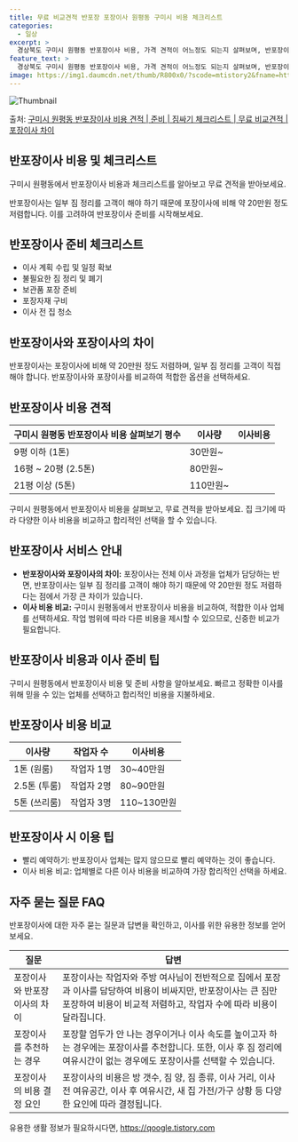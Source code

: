 ```yaml
---
title: 무료 비교견적 반포장 포장이사 원평동 구미시 비용 체크리스트
categories:
  - 일상
excerpt: >
  경상북도 구미시 원평동 반포장이사 비용, 가격 견적이 어느정도 되는지 살펴보며, 반포장이사를 준비함에 있어 짐싸기 준비 체크리스트가 무엇인지 보겠습니다. 마지막으로 포장이사와 차이점을 통해 무료 비교견적으로 어떤 것이 더 합리적인 선택인지 공유 드립니다.구미시 원평동 포장이사 견적 샘플 보기 👈 클릭구미시 원평동 포장이사 가격 살펴보기 👈 클릭구미시 원평동 반포장이사 평균 이사 비용평수구미시 원평동 평균 이사 비용원룸 이사9평 이하 (1톤)30만원~투룸/쓰리룸 이사16평 ~ 20평 (2.5톤)80만원~쓰리룸 이사21평 (5톤) ~110만원~우리집 무료 이사견적 받기 👈 클릭포장 이사와 반포장 이사의 가장 큰 차이점은?포장 이사는 전체 이사 과정을 업체가 담당하는 반면, 반포장 이사는 일부 짐 정리를..
feature_text: >
  경상북도 구미시 원평동 반포장이사 비용, 가격 견적이 어느정도 되는지 살펴보며, 반포장이사를 준비함에 있어 짐싸기 준비 체크리스트가 무엇인지 보겠습니다. 마지막으로 포장이사와 차이점을 통해 무료 비교견적으로 어떤 것이 더 합리적인 선택인지 공유 드립니다.구미시 원평동 포장이사 견적 샘플 보기 👈 클릭구미시 원평동 포장이사 가격 살펴보기 👈 클릭구미시 원평동 반포장이사 평균 이사 비용평수구미시 원평동 평균 이사 비용원룸 이사9평 이하 (1톤)30만원~투룸/쓰리룸 이사16평 ~ 20평 (2.5톤)80만원~쓰리룸 이사21평 (5톤) ~110만원~우리집 무료 이사견적 받기 👈 클릭포장 이사와 반포장 이사의 가장 큰 차이점은?포장 이사는 전체 이사 과정을 업체가 담당하는 반면, 반포장 이사는 일부 짐 정리를..
image: https://img1.daumcdn.net/thumb/R800x0/?scode=mtistory2&fname=https%3A%2F%2Fblog.kakaocdn.net%2Fdn%2F0aYMX%2FbtsHa06i04P%2FROiYDwuf0o1MU020pKI3v0%2Fimg.webp
---
```


![Thumbnail](https://img1.daumcdn.net/thumb/R800x0/?scode=mtistory2&fname=https%3A%2F%2Fblog.kakaocdn.net%2Fdn%2F0aYMX%2FbtsHa06i04P%2FROiYDwuf0o1MU020pKI3v0%2Fimg.webp)

<p>출처: <a href="https://qoogle.tistory.com/9430" rel="dofollow">구미시 원평동 반포장이사 비용 견적 | 준비 | 짐싸기 체크리스트 | 무료 비교견적 | 포장이사 차이</a> </p>

## 반포장이사 비용 및 체크리스트

구미시 원평동에서 반포장이사 비용과 체크리스트를 알아보고 무료 견적을 받아보세요.

반포장이사는 일부 짐 정리를 고객이 해야 하기 때문에 포장이사에 비해 약 20만원 정도 저렴합니다. 이를 고려하여 반포장이사 준비를
시작해보세요.

## **반포장이사 준비 체크리스트**

  * 이사 계획 수립 및 일정 확보
  * 불필요한 짐 정리 및 폐기
  * 보관품 포장 준비
  * 포장자재 구비
  * 이사 전 집 청소

## **반포장이사와 포장이사의 차이**

반포장이사는 포장이사에 비해 약 20만원 정도 저렴하며, 일부 짐 정리를 고객이 직접 해야 합니다. 반포장이사와 포장이사를 비교하여 적합한
옵션을 선택하세요.

## 반포장이사 비용 견적

구미시 원평동 반포장이사 비용 살펴보기  **평수** | **이사량** | **이사비용**  
---|---|---  
9평 이하 (1톤) | 30만원~  
16평 ~ 20평 (2.5톤) | 80만원~  
21평 이상 (5톤) | 110만원~  
  
구미시 원평동에서 반포장이사 비용을 살펴보고, 무료 견적을 받아보세요. 집 크기에 따라 다양한 이사 비용을 비교하고 합리적인 선택을 할 수
있습니다.

## 반포장이사 서비스 안내

  * **반포장이사와 포장이사의 차이:** 포장이사는 전체 이사 과정을 업체가 담당하는 반면, 반포장이사는 일부 짐 정리를 고객이 해야 하기 때문에 약 20만원 정도 저렴하다는 점에서 가장 큰 차이가 있습니다.
  * **이사 비용 비교:** 구미시 원평동에서 반포장이사 비용을 비교하여, 적합한 이사 업체를 선택하세요. 작업 범위에 따라 다른 비용을 제시할 수 있으므로, 신중한 비교가 필요합니다.

## 반포장이사 비용과 이사 준비 팁

구미시 원평동에서 반포장이사 비용 및 준비 사항을 알아보세요. 빠르고 정확한 이사를 위해 믿을 수 있는 업체를 선택하고 합리적인 비용을
지불하세요.

## **반포장이사 비용 비교**

**이사량** | **작업자 수** | **이사비용**  
---|---|---  
1톤 (원룸) | 작업자 1명 | 30~40만원  
2.5톤 (투룸) | 작업자 2명 | 80~90만원  
5톤 (쓰리룸) | 작업자 3명 | 110~130만원  
  
## **반포장이사 시 이용 팁**

  * 빨리 예약하기: 반포장이사 업체는 많지 않으므로 빨리 예약하는 것이 좋습니다.
  * 이사 비용 비교: 업체별로 다른 이사 비용을 비교하여 가장 합리적인 선택을 하세요.

## **자주 묻는 질문 FAQ**

반포장이사에 대한 자주 묻는 질문과 답변을 확인하고, 이사를 위한 유용한 정보를 얻어보세요.

**질문** | **답변**  
---|---  
포장이사와 반포장이사의 차이 | 포장이사는 작업자와 주방 여사님이 전반적으로 집에서 포장과 이사를 담당하여 비용이 비싸지만, 반포장이사는 큰 짐만 포장하여 비용이 비교적 저렴하고, 작업자 수에 따라 비용이 달라집니다.  
포장이사를 추천하는 경우 | 포장할 엄두가 안 나는 경우이거나 이사 속도를 높이고자 하는 경우에는 포장이사를 추천합니다. 또한, 이사 후 짐 정리에 여유시간이 없는 경우에도 포장이사를 선택할 수 있습니다.  
포장이사의 비용 결정 요인 | 포장이사의 비용은 방 갯수, 짐 양, 짐 종류, 이사 거리, 이사 전 여유공간, 이사 후 여유시간, 새 집 가전/가구 상황 등 다양한 요인에 따라 결정됩니다.  
  


 

유용한 생활 정보가 필요하시다면, <a href="https://qoogle.tistory.com" rel="dofollow">https://qoogle.tistory.com</a>



